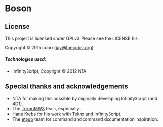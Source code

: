 # Boson

## License

This project is licensed under GPLv3. Please see the LICENSE file.

Copyright © 2015 cubrr (jay@thecuber.org)

##### Technologies used:

- InfinityScript, Copyright © 2012 NTA

## Special thanks and acknowledgements

- NTA for making this possible by originally developing InfinityScript (and 4D1).
- The [TeknoMW3](http://teknogods.com/) team, especially...
- Hans Krebs for his work with Tekno and InfinityScript.
- The [etpub](http://www.etpub.org/) team for command and command documentation inspiration.

